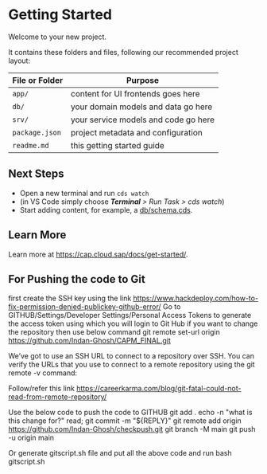 # Getting Started

Welcome to your new project.

It contains these folders and files, following our recommended project layout:

File or Folder | Purpose
---------|----------
`app/` | content for UI frontends goes here
`db/` | your domain models and data go here
`srv/` | your service models and code go here
`package.json` | project metadata and configuration
`readme.md` | this getting started guide


## Next Steps

- Open a new terminal and run `cds watch` 
- (in VS Code simply choose _**Terminal** > Run Task > cds watch_)
- Start adding content, for example, a [db/schema.cds](db/schema.cds).


## Learn More

Learn more at https://cap.cloud.sap/docs/get-started/.


## For Pushing the code to Git

first create the SSH key using the link https://www.hackdeploy.com/how-to-fix-permission-denied-publickey-github-error/
Go to GITHUB/Settings/Developer Settings/Personal Access Tokens to generate the access token using which you will login to Git Hub
if you want to change the repository then use below command
git remote set-url origin https://github.com/Indan-Ghosh/CAPM_FINAL.git

We’ve got to use an SSH URL to connect to a repository over SSH. You can verify the URLs that you use to connect to a remote repository using the git remote -v command:

Follow/refer this link https://careerkarma.com/blog/git-fatal-could-not-read-from-remote-repository/

Use the below code to push the code to GITHUB
git add .
echo -n "what is this change for?"
read;
git commit -m "${REPLY}"
git remote add origin https://github.com/Indan-Ghosh/checkpush.git
git branch -M main
git push -u origin main

Or generate gitscript.sh file and put all the above code and run bash gitscript.sh


